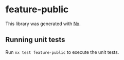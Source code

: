 # feature-public

This library was generated with [Nx](https://nx.dev).

## Running unit tests

Run `nx test feature-public` to execute the unit tests.
